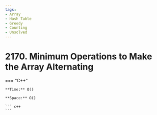 ```yaml
---
tags:
- Array
- Hash Table
- Greedy
- Counting
- Unsolved
---
```



# 2170. Minimum Operations to Make the Array Alternating

=== "C++"

    **Time:** O()

    **Space:** O()

    ``` c++
    ```